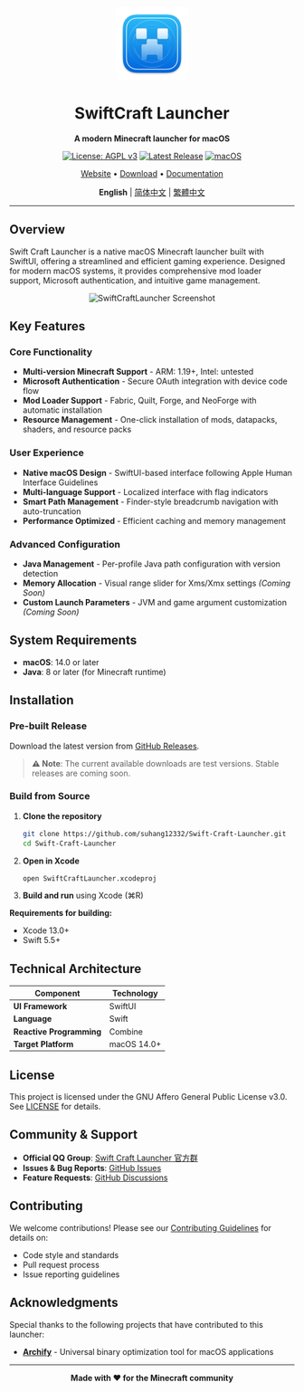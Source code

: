 <div align="center">
  <img src="SwiftCraftLauncher/Assets.xcassets/AppIcon.appiconset/mac512pt2x.png" alt="SwiftCraftLauncher" width="128" height="128">
  
  # SwiftCraft Launcher
  
  **A modern Minecraft launcher for macOS**
  
  [![License: AGPL v3](https://img.shields.io/badge/License-AGPL%20v3-blue.svg)](https://www.gnu.org/licenses/agpl-3.0)
  [![Latest Release](https://img.shields.io/github/v/release/suhang12332/Swift-Craft-Launcher)](https://github.com/suhang12332/Swift-Craft-Launcher/releases/latest)
  [![macOS](https://img.shields.io/badge/macOS-14.0+-blue.svg)](https://developer.apple.com/macos/)
  
  [Website](https://suhang12332.github.io/swift-craft-launcher-web.github.io/) • [Download](https://github.com/suhang12332/Swift-Craft-Launcher/releases/latest) • [Documentation](https://github.com/suhang12332/Swift-Craft-Launcher/wiki)
  
  **English** | [简体中文](README_zh-CN.md) | [繁體中文](README_zh-TW.md)
</div>

---

## Overview

Swift Craft Launcher is a native macOS Minecraft launcher built with SwiftUI, offering a streamlined and efficient gaming experience. Designed for modern macOS systems, it provides comprehensive mod loader support, Microsoft authentication, and intuitive game management.

<div align="center">
  <img src="https://s2.loli.net/2025/08/12/pTPxSJh1bCzmGKo.png" alt="SwiftCraftLauncher Screenshot" width="800">
</div>

## Key Features

### Core Functionality
- **Multi-version Minecraft Support** - ARM: 1.19+, Intel: untested
- **Microsoft Authentication** - Secure OAuth integration with device code flow
- **Mod Loader Support** - Fabric, Quilt, Forge, and NeoForge with automatic installation
- **Resource Management** - One-click installation of mods, datapacks, shaders, and resource packs

### User Experience
- **Native macOS Design** - SwiftUI-based interface following Apple Human Interface Guidelines
- **Multi-language Support** - Localized interface with flag indicators
- **Smart Path Management** - Finder-style breadcrumb navigation with auto-truncation
- **Performance Optimized** - Efficient caching and memory management

### Advanced Configuration
- **Java Management** - Per-profile Java path configuration with version detection
- **Memory Allocation** - Visual range slider for Xms/Xmx settings *(Coming Soon)*
- **Custom Launch Parameters** - JVM and game argument customization *(Coming Soon)*

## System Requirements

- **macOS**: 14.0 or later
- **Java**: 8 or later (for Minecraft runtime)

## Installation

### Pre-built Release
Download the latest version from [GitHub Releases](https://github.com/suhang12332/Swift-Craft-Launcher/releases/latest).

> **⚠️ Note**: The current available downloads are test versions. Stable releases are coming soon.

### Build from Source
1. **Clone the repository**
   ```bash
   git clone https://github.com/suhang12332/Swift-Craft-Launcher.git
   cd Swift-Craft-Launcher
   ```

2. **Open in Xcode**
   ```bash
   open SwiftCraftLauncher.xcodeproj
   ```

3. **Build and run** using Xcode (⌘R)

**Requirements for building:**
- Xcode 13.0+
- Swift 5.5+

## Technical Architecture

| Component | Technology |
|-----------|------------|
| **UI Framework** | SwiftUI |
| **Language** | Swift |
| **Reactive Programming** | Combine |
| **Target Platform** | macOS 14.0+ |

## License

This project is licensed under the GNU Affero General Public License v3.0. See [LICENSE](LICENSE) for details.

## Community & Support

- **Official QQ Group**: [Swift Craft Launcher 官方群](https://qm.qq.com/q/sSfzVKxR2U)
- **Issues & Bug Reports**: [GitHub Issues](https://github.com/suhang12332/Swift-Craft-Launcher/issues)
- **Feature Requests**: [GitHub Discussions](https://github.com/suhang12332/Swift-Craft-Launcher/discussions)

## Contributing

We welcome contributions! Please see our [Contributing Guidelines](CONTRIBUTING.md) for details on:
- Code style and standards
- Pull request process
- Issue reporting guidelines

## Acknowledgments

Special thanks to the following projects that have contributed to this launcher:

- **[Archify](https://github.com/Oct4Pie/archify)** - Universal binary optimization tool for macOS applications

---

<div align="center">
  <strong>Made with ❤️ for the Minecraft community</strong>
</div>

